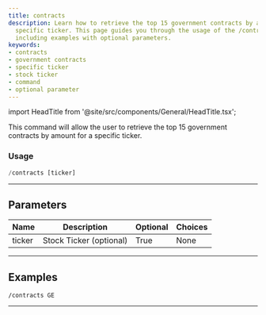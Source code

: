 ```yaml
---
title: contracts
description: Learn how to retrieve the top 15 government contracts by amount for a
  specific ticker. This page guides you through the usage of the /contracts command,
  including examples with optional parameters.
keywords:
- contracts
- government contracts
- specific ticker
- stock ticker
- command
- optional parameter
---
```


import HeadTitle from '@site/src/components/General/HeadTitle.tsx';

<HeadTitle title="government: contracts - Telegram Reference | OpenBB Bot Docs" />

This command will allow the user to retrieve the top 15 government contracts by amount for a specific ticker.

### Usage

```python wordwrap
/contracts [ticker]
```

---

## Parameters

| Name | Description | Optional | Choices |
| ---- | ----------- | -------- | ------- |
| ticker | Stock Ticker (optional) | True | None |


---

## Examples

```
/contracts GE
```
---
